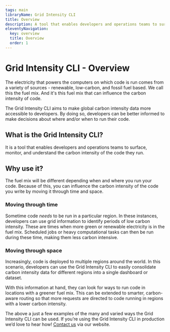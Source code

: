 ```yaml
---
tags: main
libraryName: Grid Intensity CLI
title: Overview
description: A tool that enables developers and operations teams to surface, monitor, and understand the carbon intensity of the code they run.
eleventyNavigation:
  key: overview
  title: Overview
  order: 1
---
```


# Grid Intensity CLI - Overview

The electricity that powers the computers on which code is run comes from a variety of sources - renewable, low-carbon, and fossil fuel based. We call this the fuel mix. And it's this fuel mix that can influence the carbon intensity of code.

The Grid Intensity CLI aims to make global carbon intensity data more accessible to developers. By doing so, developers can be better informed to make decisions about where and/or when to run their code.

## What is the Grid Intensity CLI?

It is a tool that enables developers and operations teams to surface, monitor, and understand the carbon intensity of the code they run.

## Why use it?

The fuel mix will be different depending when and where you run your code. Because of this, you can influence the carbon intensity of the code you write by moving it through time and space.

### Moving through time

Sometime code _needs_ to be run in a particular region. In these instances, developers can use grid information to identify periods of low carbon intensity. These are times when more green or renewable electricity is in the fuel mix. Scheduled jobs or heavy computational tasks can then be run during these time, making them less carbon intensive.

### Moving through space

Increasingly, code is deployed to multiple regions around the world. In this scenario, developers can use the Grid Intensity CLI to easily consolidate carbon intensity data for different regions into a single dashboard or dataset.

With this information at hand, they can look for ways to run code in locations with a greener fuel mix. This can be extended to smarter, carbon-aware routing so that more requests are directed to code running in regions with a lower carbon intensity.

The above a just a few examples of the many and varied ways the Grid Intensity CLI can be used. If you’re using the Grid Intensity CLI in production we’d love to hear how! [Contact us](https://www.thegreenwebfoundation.org/support-form/) via our website.
